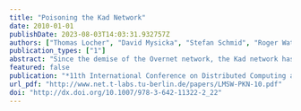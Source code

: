 ```yaml
---
title: "Poisoning the Kad Network"
date: 2010-01-01
publishDate: 2023-08-03T14:03:31.932757Z
authors: ["Thomas Locher", "David Mysicka", "Stefan Schmid", "Roger Wattenhofer"]
publication_types: ["1"]
abstract: "Since the demise of the Overnet network, the Kad network has become not only the most popular but also the only widely used peer-to-peer system based on a distributed hash table. It is likely that its user base will continue to grow in numbers over the next few years as, unlike the eDonkey network, it does not depend on central servers, which increases scalability and reliability. Moreover, the Kad network is more efficient than unstructured systems such as Gnutella. However, we show that today's Kad network can be attacked in several ways by carrying out several (well-known) attacks on the Kad network. The presented attacks could be used either to hamper the correct functioning of the network itself, to censor contents, or to harm other entities in the Internet not participating in the Kad network such as ordinary web servers. While there are simple heuristics to reduce the impact of some of the attacks, we believe that the presented attacks cannot be thwarted easily in any fully decentralized peer-to-peer system without some kind of a centralized certification and verification authority."
featured: false
publication: "*11th International Conference on Distributed Computing and Networking (ICDCN)*"
url_pdf: "http://www.net.t-labs.tu-berlin.de/papers/LMSW-PKN-10.pdf"
doi: "http://dx.doi.org/10.1007/978-3-642-11322-2_22"
---
```


